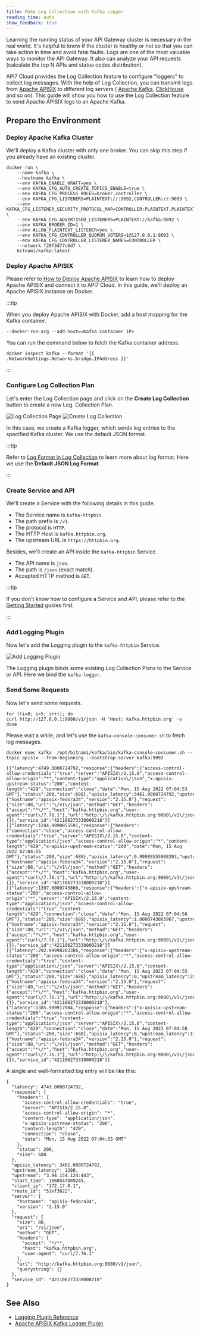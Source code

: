 ```yaml
---
title: Make Log Collection with Kafka Logger
reading_time: auto
show_feedback: true
---
```


Learning the running status of your API Gateway cluster is necessary in the real world. It's helpful to know if the cluster is healthy or not so that you can take action in time and avoid fatal faults. Logs
are one of the most valuable ways to monitor the API Gateway. It also can analyze your API requests (calculate
the top N APIs and status codes distribution).

API7 Cloud provides the Log Collection feature to configure "loggers" to collect log messages. With the help of
Log Collection, you can transmit logs from [Apache APISIX](https://apisix.apache.org) to different log servers (
[Apache Kafka](https://kafka.apache.org/), [ClickHouse](https://clickhouse.com/) and so on). This guide will show
you how to use the Log Collection feature to send Apache APISIX logs to an Apache Kafka.

Prepare the Environment
-----------------------

### Deploy Apache Kafka Cluster

We'll deploy a Kafka cluster with only one broker. You can skip this step if you already have an existing cluster.

```shell
docker run \
    --name kafka \
    --hostname kafka \
    --env KAFKA_ENABLE_KRAFT=yes \
    --env KAFKA_CFG_AUTO_CREATE_TOPICS_ENABLE=true \
    --env KAFKA_CFG_PROCESS_ROLES=broker,controller \
    --env KAFKA_CFG_LISTENERS=PLAINTEXT://:9092,CONTROLLER://:9093 \
    --env KAFKA_CFG_LISTENER_SECURITY_PROTOCOL_MAP=CONTROLLER:PLAINTEXT,PLAINTEXT:PLAINTEXT \
    --env KAFKA_CFG_ADVERTISED_LISTENERS=PLAINTEXT://kafka:9092 \
    --env KAFKA_BROKER_ID=1 \
    --env ALLOW_PLAINTEXT_LISTENER=yes \
    --env KAFKA_CFG_CONTROLLER_QUORUM_VOTERS=1@127.0.0.1:9093 \
    --env KAFKA_CFG_CONTROLLER_LISTENER_NAMES=CONTROLLER \
    --network f20f3d77c6d7 \
    bitnami/kafka:latest
```

### Deploy Apache APISIX

Please refer to [How to Deploy Apache APISIX](../product/how-to-deploy-apache-apisix.md) to learn how to deploy
Apache APISIX and connect it to API7 Cloud. In this guide, we'll deploy an Apache APISIX instance on Docker.

:::tip

When you deploy Apache APISIX with Docker, add a host mapping for the Kafka container.

```shell
--docker-run-arg --add-host=<Kafka Container IP>
```

You can run the command below to fetch the Kafka container address.

```shell
docker inspect kafka --format '{{ .NetworkSettings.Networks.bridge.IPAddress }}'
```

:::

### Configure Log Collection Plan

Let's enter the Log Collection page and click on the **Create Log Collection** button to create a new Log.
Collection Plan.

![Log Collection Page](https://static.apiseven.com/2022/12/30/log-collection-page.png)
![Create Log Collection](https://static.apiseven.com/2022/12/30/create-log-collection-kafka-logger.png)

In this case, we create a Kafka logger, which sends log entries to the specified Kafka cluster. We use the default JSON format.

:::tip

Refer to [Log Format in Log Collection](./log-collection-log-format.md) to learn more about log format. Here we use the
**Default JSON Log Format**.

:::

### Create Service and API

We'll create a Service with the following details in this guide.

* The Service name is `kafka-httpbin`.
* The path prefix is `/v1`.
* The protocol is `HTTP`.
* The HTTP Host is `kafka.httpbin.org`.
* The upstream URL is `https://httpbin.org`.

Besides, we'll create an API inside the `kafka-httpbin` Service.

* The API name is `json`.
* The path is `/json` (exact match).
* Accepted HTTP method is `GET`.

:::tip

If you don't know how to configure a Service and API, please refer to the [Getting Started](../../getting-started)
guides first

:::

### Add Logging Plugin

Now let's add the Logging plugin to the `kafka-httpbin` Service.

![Add Logging Plugin](https://static.apiseven.com/2022/12/30/add-logging-plugin-2.png)

The Logging plugin binds some existing Log Collection Plans to the Service or API.
Here we bind the `kafka-logger`.

### Send Some Requests

Now let's send some requests.

```shell
for ((i=0; i<5; i++)); do
curl http://127.0.0.1:9080/v1/json -H 'Host: kafka.httpbin.org' -v
done
```

Please wait a while, and let's use the `kafka-console-consumer.sh` to fetch log messages.

```shell
docker exec kafka  /opt/bitnami/kafka/bin/kafka-console-consumer.sh --topic apisix --from-beginning --bootstrap-server kafka:9092
```

```shell
[{"latency":4749.0000724792,"response":{"headers":{"access-control-allow-credentials":"true","server":"APISIX\/2.15.0","access-control-allow-origin":"*","content-type":"application\/json","x-apisix-upstream-status":"200","content-length":"429","connection":"close","date":"Mon, 15 Aug 2022 07:04:53 GMT"},"status":200,"size":688},"apisix_latency":3461.0000724792,"upstream_latency":1288,"upstream":"3.94.154.124:443","start_time":1660547089245,"client_ip":"172.17.0.1","route_id":"51ef3022","server":{"hostname":"apisix-fedora34","version":"2.15.0"},"request":{"size":88,"uri":"\/v1\/json","method":"GET","headers":{"accept":"*\/*","host":"kafka.httpbin.org","user-agent":"curl\/7.76.1"},"url":"http:\/\/kafka.httpbin.org:9080\/v1\/json","querystring":{}},"service_id":"421106273338000218"}]
[{"latency":1244.9998855591,"response":{"headers":{"connection":"close","access-control-allow-credentials":"true","server":"APISIX\/2.15.0","content-type":"application\/json","access-control-allow-origin":"*","content-length":"429","x-apisix-upstream-status":"200","date":"Mon, 15 Aug 2022 07:04:55 GMT"},"status":200,"size":688},"apisix_latency":0.99988555908203,"upstream_latency":1244,"upstream":"3.94.154.124:443","start_time":1660547093999,"client_ip":"172.17.0.1","route_id":"51ef3022","server":{"hostname":"apisix-fedora34","version":"2.15.0"},"request":{"size":88,"uri":"\/v1\/json","method":"GET","headers":{"accept":"*\/*","host":"kafka.httpbin.org","user-agent":"curl\/7.76.1"},"url":"http:\/\/kafka.httpbin.org:9080\/v1\/json","querystring":{}},"service_id":"421106273338000218"}]
[{"latency":1397.0000743866,"response":{"headers":{"x-apisix-upstream-status":"200","access-control-allow-origin":"*","server":"APISIX\/2.15.0","content-type":"application\/json","access-control-allow-credentials":"true","content-length":"429","connection":"close","date":"Mon, 15 Aug 2022 07:04:56 GMT"},"status":200,"size":688},"apisix_latency":1.0000743865967,"upstream_latency":1396,"upstream":"3.94.154.124:443","start_time":1660547095553,"client_ip":"172.17.0.1","route_id":"51ef3022","server":{"hostname":"apisix-fedora34","version":"2.15.0"},"request":{"size":88,"uri":"\/v1\/json","method":"GET","headers":{"accept":"*\/*","host":"kafka.httpbin.org","user-agent":"curl\/7.76.1"},"url":"http:\/\/kafka.httpbin.org:9080\/v1\/json","querystring":{}},"service_id":"421106273338000218"}]
[{"latency":292.99998283386,"response":{"headers":{"x-apisix-upstream-status":"200","access-control-allow-origin":"*","access-control-allow-credentials":"true","content-type":"application\/json","server":"APISIX\/2.15.0","content-length":"429","connection":"close","date":"Mon, 15 Aug 2022 07:04:55 GMT"},"status":200,"size":688},"apisix_latency":0,"upstream_latency":293,"upstream":"34.227.213.82:443","start_time":1660547095253,"client_ip":"172.17.0.1","route_id":"51ef3022","server":{"hostname":"apisix-fedora34","version":"2.15.0"},"request":{"size":88,"uri":"\/v1\/json","method":"GET","headers":{"accept":"*\/*","host":"kafka.httpbin.org","user-agent":"curl\/7.76.1"},"url":"http:\/\/kafka.httpbin.org:9080\/v1\/json","querystring":{}},"service_id":"421106273338000218"},{"latency":1385.999917984,"response":{"headers":{"x-apisix-upstream-status":"200","access-control-allow-origin":"*","access-control-allow-credentials":"true","content-type":"application\/json","server":"APISIX\/2.15.0","content-length":"429","connection":"close","date":"Mon, 15 Aug 2022 07:04:58 GMT"},"status":200,"size":688},"apisix_latency":0,"upstream_latency":1387,"upstream":"3.94.154.124:443","start_time":1660547096956,"client_ip":"172.17.0.1","route_id":"51ef3022","server":{"hostname":"apisix-fedora34","version":"2.15.0"},"request":{"size":88,"uri":"\/v1\/json","method":"GET","headers":{"accept":"*\/*","host":"kafka.httpbin.org","user-agent":"curl\/7.76.1"},"url":"http:\/\/kafka.httpbin.org:9080\/v1\/json","querystring":{}},"service_id":"421106273338000218"}]
```

A single and well-formatted log entry will be like this:

```shell
{
  "latency": 4749.0000724792,
  "response": {
    "headers": {
      "access-control-allow-credentials": "true",
      "server": "APISIX/2.15.0",
      "access-control-allow-origin": "*",
      "content-type": "application/json",
      "x-apisix-upstream-status": "200",
      "content-length": "429",
      "connection": "close",
      "date": "Mon, 15 Aug 2022 07:04:53 GMT"
    },
    "status": 200,
    "size": 688
  },
  "apisix_latency": 3461.0000724792,
  "upstream_latency": 1288,
  "upstream": "3.94.154.124:443",
  "start_time": 1660547089245,
  "client_ip": "172.17.0.1",
  "route_id": "51ef3022",
  "server": {
    "hostname": "apisix-fedora34",
    "version": "2.15.0"
  },
  "request": {
    "size": 88,
    "uri": "/v1/json",
    "method": "GET",
    "headers": {
      "accept": "*/*",
      "host": "kafka.httpbin.org",
      "user-agent": "curl/7.76.1"
    },
    "url": "http://kafka.httpbin.org:9080/v1/json",
    "querystring": {}
  },
  "service_id": "421106273338000218"
}
```

See Also
--------

* [Logging Plugin Reference](../../references/plugins/observability/logging.md)
* [Apache APISIX Kafka Logger Plugin](https://apisix.apache.org/docs/apisix/plugins/kafka-logger/)
